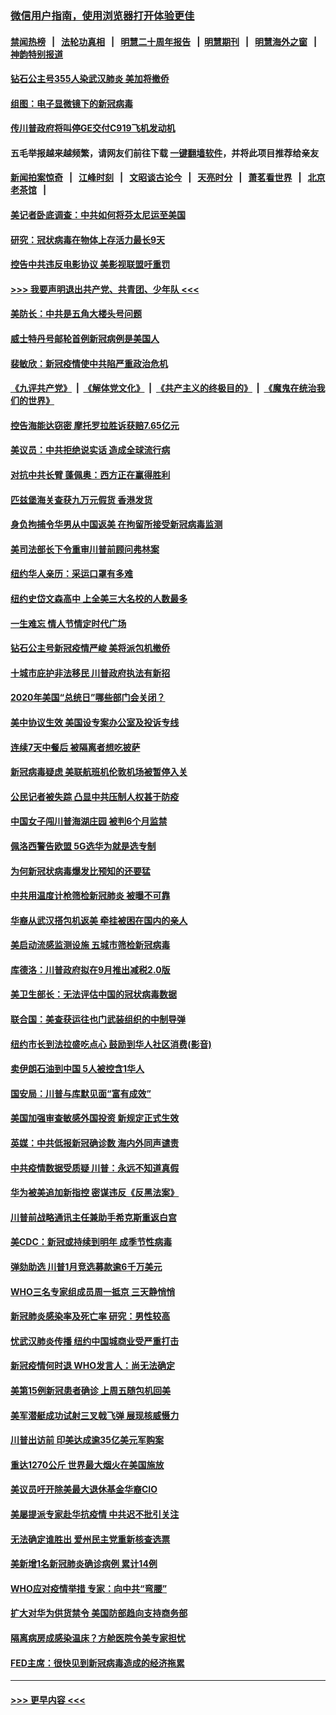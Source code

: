 ### [微信用户指南，使用浏览器打开体验更佳](https://github.com/gfw-breaker/banned-news1/blob/master/indexes/wechat-guide.md?t=0)
#### [禁闻热榜](热点新闻.md?t=0)  &nbsp;&nbsp;|&nbsp;&nbsp; [法轮功真相](https://github.com/gfw-breaker/truth/blob/master/README.md?t=0) &nbsp;&nbsp;|&nbsp;&nbsp; [明慧二十周年报告](https://github.com/gfw-breaker/mh-reports/blob/master/README.md?t=0) &nbsp;&nbsp;|&nbsp;&nbsp;[明慧期刊](https://github.com/gfw-breaker/mh-qikan) &nbsp;&nbsp;|&nbsp;&nbsp; [明慧海外之窗](https://github.com/gfw-breaker/mh-news/blob/master/README.md?t=0) &nbsp;&nbsp;|&nbsp;&nbsp; [神韵特别报道](https://github.com/gfw-breaker/mh-news/blob/master/shenyun.md?t=0)
#### [钻石公主号355人染武汉肺炎 美加将撤侨](../pages/nsc412/n11872392.md?t=02161411) 
#### [组图：电子显微镜下的新冠病毒](../pages/nsc412/n11872057.md?t=02161411) 
#### [传川普政府将叫停GE交付C919飞机发动机](../pages/nsc412/n11871600.md?t=02161411) 
#### 五毛举报越来越频繁，请网友们前往下载 [一键翻墙软件](https://github.com/gfw-breaker/ssr-accounts)，并将此项目推荐给亲友
#### [新闻拍案惊奇](https://github.com/gfw-breaker/banned-news1/blob/master/pages/link4.md) &nbsp;&nbsp;|&nbsp;&nbsp; [江峰时刻](https://github.com/gfw-breaker/banned-news1/blob/master/pages/link4.md) &nbsp;&nbsp;|&nbsp;&nbsp; [文昭谈古论今](https://github.com/gfw-breaker/banned-news1/blob/master/pages/link4.md) &nbsp;&nbsp;|&nbsp;&nbsp; [天亮时分](https://github.com/gfw-breaker/banned-news1/blob/master/pages/link4.md) &nbsp;&nbsp;|&nbsp;&nbsp; [萧茗看世界](https://github.com/gfw-breaker/banned-news1/blob/master/pages/link4.md) &nbsp;&nbsp;|&nbsp;&nbsp; [北京老茶馆](https://github.com/gfw-breaker/banned-news1/blob/master/pages/link4.md) &nbsp;&nbsp;|&nbsp;&nbsp; 
#### [美记者卧底调查：中共如何将芬太尼运至美国](../pages/nsc412/n11871821.md?t=02161411) 
#### [研究：冠状病毒在物体上存活力最长9天](../pages/nsc412/n11871871.md?t=02161411) 
#### [控告中共违反电影协议 美影视联盟吁重罚](../pages/nsc412/n11871820.md?t=02161411) 
#### [>>> 我要声明退出共产党、共青团、少年队 <<<](https://github.com/begood0513/goodnews/blob/master/quit/letter.md) 
#### [美防长：中共是五角大楼头号问题](../pages/nsc412/n11871768.md?t=02161411) 
#### [威士特丹号邮轮首例新冠病例是美国人](../pages/nsc412/n11871731.md?t=02161411) 
#### [裴敏欣：新冠疫情使中共陷严重政治危机](../pages/nsc412/n11871514.md?t=02161411) 
#### [《九评共产党》](https://github.com/begood0513/9ping.md/blob/master/README.md) &nbsp;|&nbsp; [《解体党文化》](../../../../jtdwh.md/blob/master/README.md)  &nbsp;|&nbsp; [《共产主义的终极目的》](../../../../gczydzjmd.md/blob/master/README.md) &nbsp;|&nbsp; [《魔鬼在统治我们的世界》](../../../../mgztzwmdsj.md/blob/master/README.md) 
#### [控告海能达窃密 摩托罗拉胜诉获赔7.65亿元](../pages/nsc412/n11871594.md?t=02161411) 
#### [美议员：中共拒绝说实话 造成全球流行病](../pages/nsc412/n11871582.md?t=02161411) 
#### [对抗中共长臂 蓬佩奥：西方正在赢得胜利](../pages/nsc412/n11871500.md?t=02161411) 
#### [匹兹堡海关查获九万元假货 香港发货](../pages/nsc412/n11870716.md?t=02161411) 
#### [身负拘捕令华男从中国返美  在拘留所接受新冠病毒监测](../pages/nsc412/n11870710.md?t=02161411) 
#### [美司法部长下令重审川普前顾问弗林案](../pages/nsc412/n11870258.md?t=02161411) 
#### [纽约华人亲历：采运口罩有多难](../pages/nsc412/n11870531.md?t=02161411) 
#### [纽约史岱文森高中  上全美三大名校的人数最多](../pages/nsc412/n11870557.md?t=02161411) 
#### [一生难忘 情人节情定时代广场](../pages/nsc412/n11870536.md?t=02161411) 
#### [钻石公主号新冠疫情严峻 美将派包机撤侨](../pages/nsc412/n11870505.md?t=02161411) 
#### [十城市庇护非法移民 川普政府执法有新招](../pages/nsc412/n11870410.md?t=02161411) 
#### [2020年美国“总统日”哪些部门会关闭？](../pages/nsc412/n11870148.md?t=02161411) 
#### [美中协议生效 美国设专案办公室及投诉专线](../pages/nsc412/n11870266.md?t=02161411) 
#### [连续7天中餐后 被隔离者想吃披萨](../pages/nsc412/n11870243.md?t=02161411) 
#### [新冠病毒疑虑 美联航班机伦敦机场被暂停入关](../pages/nsc412/n11870015.md?t=02161411) 
#### [公民记者被失踪 凸显中共压制人权甚于防疫](../pages/nsc412/n11870042.md?t=02161411) 
#### [中国女子闯川普海湖庄园 被判6个月监禁](../pages/nsc412/n11869919.md?t=02161411) 
#### [佩洛西警告欧盟 5G选华为就是选专制](../pages/nsc412/n11869898.md?t=02161411) 
#### [为何新冠状病毒爆发比预知的还要猛](../pages/nsc412/n11869828.md?t=02161411) 
#### [中共用温度计枪筛检新冠肺炎 被曝不可靠](../pages/nsc412/n11869707.md?t=02161411) 
#### [华裔从武汉搭包机返美 牵挂被困在国内的亲人](../pages/nsc412/n11869711.md?t=02161411) 
#### [美启动流感监测设施 五城市筛检新冠病毒](../pages/nsc412/n11869689.md?t=02161411) 
#### [库德洛：川普政府拟在9月推出减税2.0版](../pages/nsc412/n11869627.md?t=02161411) 
#### [美卫生部长：无法评估中国的冠状病毒数据](../pages/nsc412/n11869301.md?t=02161411) 
#### [联合国：美查获运往也门武装组织的中制导弹](../pages/nsc412/n11868677.md?t=02161411) 
#### [纽约市长到法拉盛吃点心  鼓励到华人社区消费(影音)](../pages/nsc412/n11868197.md?t=02161411) 
#### [卖伊朗石油到中国  5人被控含1华人](../pages/nsc412/n11867988.md?t=02161411) 
#### [国安局：川普与库默见面“富有成效”](../pages/nsc412/n11867976.md?t=02161411) 
#### [美国加强审查敏感外国投资 新规定正式生效](../pages/nsc412/n11868041.md?t=02161411) 
#### [英媒：中共低报新冠确诊数 海内外同声谴责](../pages/nsc412/n11867421.md?t=02161411) 
#### [中共疫情数据受质疑 川普：永远不知道真假](../pages/nsc412/n11867195.md?t=02161411) 
#### [华为被美追加新指控 密谋违反《反黑法案》](../pages/nsc412/n11867191.md?t=02161411) 
#### [川普前战略通讯主任兼助手希克斯重返白宫](../pages/nsc412/n11867104.md?t=02161411) 
#### [美CDC：新冠或持续到明年 成季节性病毒](../pages/nsc412/n11867279.md?t=02161411) 
#### [弹劾助选 川普1月竞选募款逾6千万美元](../pages/nsc412/n11866950.md?t=02161411) 
#### [WHO三名专家组成员周一抵京 三天静悄悄](../pages/nsc412/n11866947.md?t=02161411) 
#### [新冠肺炎感染率及死亡率 研究：男性较高](../pages/nsc412/n11866956.md?t=02161411) 
#### [忧武汉肺炎传播 纽约中国城商业受严重打击](../pages/nsc412/n11866902.md?t=02161411) 
#### [新冠疫情何时退 WHO发言人：尚无法确定](../pages/nsc412/n11866864.md?t=02161411) 
#### [美第15例新冠患者确诊 上周五随包机回美](../pages/nsc412/n11866852.md?t=02161411) 
#### [美军潜艇成功试射三叉戟飞弹 展现核威慑力](../pages/nsc412/n11866046.md?t=02161411) 
#### [川普出访前 印美达成逾35亿美元军购案](../pages/nsc412/n11865444.md?t=02161411) 
#### [重达1270公斤 世界最大烟火在美国施放](../pages/nsc412/n11865198.md?t=02161411) 
#### [美议员吁开除美最大退休基金华裔CIO](../pages/nsc412/n11865230.md?t=02161411) 
#### [美屡提派专家赴华抗疫情 中共迟不批引关注](../pages/nsc412/n11864719.md?t=02161411) 
#### [无法确定谁胜出 爱州民主党重新核查选票](../pages/nsc412/n11864830.md?t=02161411) 
#### [美新增1名新冠肺炎确诊病例 累计14例](../pages/nsc412/n11864893.md?t=02161411) 
#### [WHO应对疫情举措 专家：向中共“弯腰”](../pages/nsc412/n11864727.md?t=02161411) 
#### [扩大对华为供货禁令 美国防部趋向支持商务部](../pages/nsc412/n11864773.md?t=02161411) 
#### [隔离病房成感染温床？方舱医院令美专家担忧](../pages/nsc412/n11864575.md?t=02161411) 
#### [FED主席：很快见到新冠病毒造成的经济拖累](../pages/nsc412/n11864507.md?t=02161411) 

----
#### [ >>> 更早内容 <<< ](../indexes/nsc412-earlier.md)
